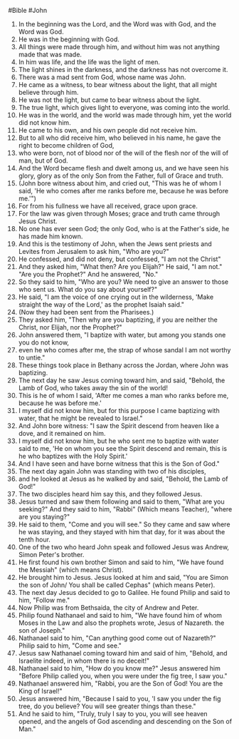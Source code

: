 #Bible #John

1) In the beginning was the Lord, and the Word was with God, and the Word was God.
2) He was in the beginning with God.
3) All things were made through him, and without him was not anything made that was made.
4) In him was life, and the life was the light of men.
5) The light shines in the darkness, and the darkness has not overcome it.
6) There was a mad sent from God, whose name was John.
7) He came as a witness, to bear witness about the light, that all might believe through him.
8) He was not the light, but came to bear witness about the light.
9) The true light, which gives light to everyone, was coming into the world.
10) He was in the world, and the world was made through him, yet the world did not know him.
11) He came to his own, and his own people did not receive him.
12) But to all who did receive him, who believed in his name, he gave the right to become children of God,
13) who were born, not of blood nor of the will of the flesh nor of the will of man, but of God.
14) And the Word became flesh and dwelt among us, and we have seen his glory, glory as of the only Son from the Father, full of Grace and truth.
15) (John bore witness about him, and cried out, "This was he of whom I said, 'He who comes after me ranks before me, because he was before me.'")
16) For from his fullness we have all received, grace upon grace.
17) For the law was given through Moses; grace and truth came through Jesus Christ.
18) No one has ever seen God; the only God, who is at the Father's side, he has made him known.
19) And this is the testimony of John, when the Jews sent priests and Levites from Jerusalem to ask him, "Who are you?"
20) He confessed, and did not deny, but confessed, "I am not the Christ"
21) And they asked him, "What then? Are you Elijah?" He said, "I am not." "Are you the Prophet?" And he answered, "No."
22) So they said to him, "Who are you? We need to give an answer to those who sent us. What do you say about yourself?"
23) He said, "I am the voice of one crying out in the wilderness, 'Make straight the way of the Lord,' as the prophet Isaiah said."
24) (Now they had been sent from the Pharisees.)
25) They asked him, "Then why are you baptizing, if you are neither the Christ, nor Elijah, nor the Prophet?"
26) John answered them, "I baptize with water, but among you stands one you do not know,
27) even he who comes after me, the strap of whose sandal I am not worthy to untie."
28) These things took place in Bethany across the Jordan, where John was baptizing.
29) The next day he saw Jesus coming toward him, and said, "Behold, the Lamb of God, who takes away the sin of the world!
30) This is he of whom I said, 'After me comes a man who ranks before me, because he was before me.'
31) I myself did not know him, but for this purpose I came baptizing with water, that he might be revealed to Israel."
32) And John bore witness: "I saw the Spirit descend from heaven like a dove, and it remained on him.
33) I myself did not know him, but he who sent me to baptize with water said to me, 'He on whom you see the Spirit descend and remain, this is he who baptizes with the Holy Spirit.'
34) And I have seen and have borne witness that this is the Son of God."
35) The next day again John was standing with two of his disciples,
36) and he looked at Jesus as he walked by and said, "Behold, the Lamb of God!"
37) The two disciples heard him say this, and they followed Jesus.
38) Jesus turned and saw them following and said to them, "What are you seeking?" And they said to him, "Rabbi" (Which means Teacher), "where are you staying?"
39) He said to them, "Come and you will see." So they came and saw where he was staying, and they stayed with him that day, for it was about the tenth hour.
40) One of the two who heard John speak and followed Jesus was Andrew, Simon Peter's brother.
41) He first found his own brother Simon and said to him, "We have found the Messiah" (which means Christ).
42) He brought him to Jesus. Jesus looked at him and said, "You are Simon the son of John/ You shall be called Cephas" (which means Peter).
43) The next day Jesus decided to go to Galilee. He found Philip and said to him, "Follow me."
44) Now Philip was from Bethsaida, the city of Andrew and Peter.
45) Philip found Nathanael and said to him, "We have found him of whom Moses in the Law and also the prophets wrote, Jesus of Nazareth. the son of Joseph."
46) Nathanael said to him, "Can anything good come out of Nazareth?" Philip said to him, "Come and see."
47) Jesus saw Nathanael coming toward him and said of him, "Behold, and Israelite indeed, in whom there is no deceit!"
48) Nathanael said to him, "How do you know me?" Jesus answered him "Before Philip called you, when you were under the fig tree, I saw you."
49) Nathanael answered him, "Rabbi, you are the Son of God! You are the King of Israel!"
50) Jesus answered him, "Because I said to you, 'I saw you under the fig tree, do you believe? You will see greater things than these."
51) And he said to him, "Truly, truly I say to you, you will see heaven opened, and the angels of God ascending and descending on the Son of Man."